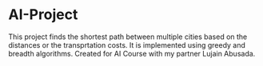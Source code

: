 # AI-Project
This project finds the shortest path between multiple cities based on the distances or the transprtation costs.
It is implemented using greedy and breadth algorithms.
Created for AI Course with my partner Lujain Abusada.

